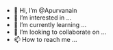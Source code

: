 - 👋 Hi, I’m @Apurvanain
- 👀 I’m interested in ...
- 🌱 I’m currently learning ...
- 💞️ I’m looking to collaborate on ...
- 📫 How to reach me ...

<!---
Apurvanain/Apurvanain is a ✨ special ✨ repository because its `README.md` (this file) appears on your GitHub profile.
You can click the Preview link to take a look at your changes.
--->
